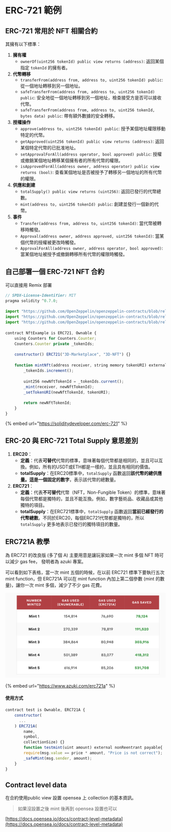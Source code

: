 # ERC-721 範例

## ERC-721 常用於 NFT 相關合約

其擁有以下標準：

1. **擁有權**
   * `ownerOf(uint256 tokenId) public view returns (address)`: 返回某個指定 `tokenId` 的擁有者。
2. **代幣轉移**
   * `transferFrom(address from, address to, uint256 tokenId) public`: 從一個地址轉移到另一個地址。
   * `safeTransferFrom(address from, address to, uint256 tokenId) public`: 安全地從一個地址轉移到另一個地址，檢查接受方是否可以接收代幣。
   * `safeTransferFrom(address from, address to, uint256 tokenId, bytes data) public`: 帶有額外數據的安全轉移。
3. **授權操作**
   * `approve(address to, uint256 tokenId) public`: 授予某個地址權限移動特定的代幣。
   * `getApproved(uint256 tokenId) public view returns (address)`: 返回某個特定代幣的已批准地址。
   * `setApprovalForAll(address operator, bool approved) public`: 授權或撤銷某個地址轉移某個擁有者的所有代幣的權限。
   * `isApprovedForAll(address owner, address operator) public view returns (bool)`: 查看某個地址是否被授予了轉移另一個地址的所有代幣的權限。
4. **供應和創建**
   * `totalSupply() public view returns (uint256)`: 返回已發行的代幣總數。
   * `mint(address to, uint256 tokenId) public`: 創建並發行一個新的代幣。
5. **事件**
   * `Transfer(address from, address to, uint256 tokenId)`: 當代幣被轉移時觸發。
   * `Approval(address owner, address approved, uint256 tokenId)`: 當某個代幣的授權被更改時觸發。
   * `ApprovalForAll(address owner, address operator, bool approved)`: 當某個地址被授予或撤銷轉移所有代幣的權限時觸發。

## &#x20;自己部署一個 ERC-721 NFT 合約

可以直接用 Remix 部署

```javascript
// SPDX-License-Identifier: MIT
pragma solidity ^0.7.0;

import "https://github.com/OpenZeppelin/openzeppelin-contracts/blob/release-v3.4/contracts/token/ERC721/ERC721.sol";
import "https://github.com/OpenZeppelin/openzeppelin-contracts/blob/release-v3.4/contracts/utils/Counters.sol";
import "https://github.com/OpenZeppelin/openzeppelin-contracts/blob/release-v3.4/contracts/access/Ownable.sol";

contract NftExample is ERC721, Ownable {
    using Counters for Counters.Counter;
    Counters.Counter private _tokenIds;

    constructor() ERC721("3D-Marketplace", "3D-NFT") {}

    function mintNft(address receiver, string memory tokenURI) external onlyOwner returns (uint256) {
        _tokenIds.increment();

        uint256 newNftTokenId = _tokenIds.current();
        _mint(receiver, newNftTokenId);
        _setTokenURI(newNftTokenId, tokenURI);

        return newNftTokenId;
    }
}
```

{% embed url="https://soliditydeveloper.com/erc-721" %}

## ERC-20 與 ERC-721 Total Supply 意思差別

1. **ERC20**：
   * **定義**：代表**可替代**代幣的標準，意味著每個代幣都是相同的，並且可以互換。例如，所有的USDT或ETH都是一樣的，並且具有相同的價值。
   * **totalSupply**：在ERC20標準中，`totalSupply` 函數返回**該代幣的總供應量。這是一個固定的數字**，表示該代幣的總數量。
2. **ERC721**：
   * **定義**：代表**不可替代**代幣（NFT，Non-Fungible Token）的標準，意味著每個代幣都是獨特的，並且不能互換。例如，數字藝術品、收藏品或其他獨特的項目。
   * **totalSupply**：在ERC721標準中，`totalSupply` 函數返回**當前已經發行的代幣總數**。不同於ERC20，每個ERC721代幣都是獨特的，所以`totalSupply` 更多地表示已發行的獨特項目的數量。

## ERC721A 教學

為 ERC721 的改良版 (多了個 A) 主要用意是讓玩家如果一次 mint 多個 NFT 時可以減少 gas fee， 發明者為 azuki 專案。

可以看到如下表格，當一次 mint 五個的時候，在以前 ERC721 標準下要執行五次 mint function，但 ERC721A 可以在 mint function 內加上第二個參數 (mint 的數量)，讓你一次 mint 多個，減少了不少 gas 花費。

![](<../.gitbook/assets/截圖 2022-03-10 上午10.13.02.png>)

{% embed url="https://www.azuki.com/erc721a" %}

#### 使用方式

```javascript
contract test is Ownable, ERC721A {
	constructor(
	  ...
	) ERC721A(
		name, 
		symbol, 
		collectionSize) {}
        function testmint(uint amount) external nonReentrant payable{
		require(msg.value == price * amount, "Price is not correct");
		_safeMint(msg.sender, amount);
	}
}
```

## Contract level data

在合約使用public view 設置 opensea 上 collection 的基本資訊。

> 如果沒設置之後 mint 後再到 opensea 設置也可以

[https://docs.opensea.io/docs/contract-level-metadata](https://docs.opensea.io/docs/contract-level-metadata)
